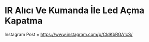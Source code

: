 # IR Alıcı Ve Kumanda İle Led Açma Kapatma
Instagram Post = https://www.instagram.com/p/CIdKbRGA1cS/
